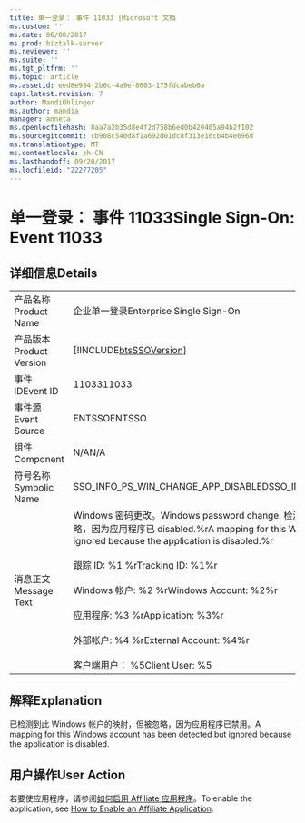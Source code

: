 ```yaml
---
title: 单一登录： 事件 11033 |Microsoft 文档
ms.custom: ''
ms.date: 06/08/2017
ms.prod: biztalk-server
ms.reviewer: ''
ms.suite: ''
ms.tgt_pltfrm: ''
ms.topic: article
ms.assetid: eed8e984-2b6c-4a9e-8603-175fdcabeb0a
caps.latest.revision: 7
author: MandiOhlinger
ms.author: mandia
manager: anneta
ms.openlocfilehash: 8aa7a2b35d8e4f2d758b6ed0b420405a94b2f102
ms.sourcegitcommit: cb908c540d8f1a692d01dc8f313e16cb4b4e696d
ms.translationtype: MT
ms.contentlocale: zh-CN
ms.lasthandoff: 09/20/2017
ms.locfileid: "22277205"
---
```

# <a name="single-sign-on-event-11033"></a><span data-ttu-id="1005b-102">单一登录： 事件 11033</span><span class="sxs-lookup"><span data-stu-id="1005b-102">Single Sign-On: Event 11033</span></span>
## <a name="details"></a><span data-ttu-id="1005b-103">详细信息</span><span class="sxs-lookup"><span data-stu-id="1005b-103">Details</span></span>  
  
|||  
|-|-|  
|<span data-ttu-id="1005b-104">产品名称</span><span class="sxs-lookup"><span data-stu-id="1005b-104">Product Name</span></span>|<span data-ttu-id="1005b-105">企业单一登录</span><span class="sxs-lookup"><span data-stu-id="1005b-105">Enterprise Single Sign-On</span></span>|  
|<span data-ttu-id="1005b-106">产品版本</span><span class="sxs-lookup"><span data-stu-id="1005b-106">Product Version</span></span>|[!INCLUDE[btsSSOVersion](../includes/btsssoversion-md.md)]|  
|<span data-ttu-id="1005b-107">事件 ID</span><span class="sxs-lookup"><span data-stu-id="1005b-107">Event ID</span></span>|<span data-ttu-id="1005b-108">11033</span><span class="sxs-lookup"><span data-stu-id="1005b-108">11033</span></span>|  
|<span data-ttu-id="1005b-109">事件源</span><span class="sxs-lookup"><span data-stu-id="1005b-109">Event Source</span></span>|<span data-ttu-id="1005b-110">ENTSSO</span><span class="sxs-lookup"><span data-stu-id="1005b-110">ENTSSO</span></span>|  
|<span data-ttu-id="1005b-111">组件</span><span class="sxs-lookup"><span data-stu-id="1005b-111">Component</span></span>|<span data-ttu-id="1005b-112">N/A</span><span class="sxs-lookup"><span data-stu-id="1005b-112">N/A</span></span>|  
|<span data-ttu-id="1005b-113">符号名称</span><span class="sxs-lookup"><span data-stu-id="1005b-113">Symbolic Name</span></span>|<span data-ttu-id="1005b-114">SSO_INFO_PS_WIN_CHANGE_APP_DISABLED</span><span class="sxs-lookup"><span data-stu-id="1005b-114">SSO_INFO_PS_WIN_CHANGE_APP_DISABLED</span></span>|  
|<span data-ttu-id="1005b-115">消息正文</span><span class="sxs-lookup"><span data-stu-id="1005b-115">Message Text</span></span>|<span data-ttu-id="1005b-116">Windows 密码更改。</span><span class="sxs-lookup"><span data-stu-id="1005b-116">Windows password change.</span></span> <span data-ttu-id="1005b-117">检测到此 Windows 帐户的映射但将其忽略，因为应用程序已 disabled.%r</span><span class="sxs-lookup"><span data-stu-id="1005b-117">A mapping for this Windows account has been detected but ignored because the application is disabled.%r</span></span><br /><br /> <span data-ttu-id="1005b-118">跟踪 ID: %1 %r</span><span class="sxs-lookup"><span data-stu-id="1005b-118">Tracking ID: %1%r</span></span><br /><br /> <span data-ttu-id="1005b-119">Windows 帐户: %2 %r</span><span class="sxs-lookup"><span data-stu-id="1005b-119">Windows Account: %2%r</span></span><br /><br /> <span data-ttu-id="1005b-120">应用程序: %3 %r</span><span class="sxs-lookup"><span data-stu-id="1005b-120">Application: %3%r</span></span><br /><br /> <span data-ttu-id="1005b-121">外部帐户: %4 %r</span><span class="sxs-lookup"><span data-stu-id="1005b-121">External Account: %4%r</span></span><br /><br /> <span data-ttu-id="1005b-122">客户端用户： %5</span><span class="sxs-lookup"><span data-stu-id="1005b-122">Client User: %5</span></span>|  
  
## <a name="explanation"></a><span data-ttu-id="1005b-123">解释</span><span class="sxs-lookup"><span data-stu-id="1005b-123">Explanation</span></span>  
 <span data-ttu-id="1005b-124">已检测到此 Windows 帐户的映射，但被忽略，因为应用程序已禁用。</span><span class="sxs-lookup"><span data-stu-id="1005b-124">A mapping for this Windows account has been detected but ignored because the application is disabled.</span></span>  
  
## <a name="user-action"></a><span data-ttu-id="1005b-125">用户操作</span><span class="sxs-lookup"><span data-stu-id="1005b-125">User Action</span></span>  
 <span data-ttu-id="1005b-126">若要使应用程序，请参阅[如何启用 Affiliate 应用程序](../core/how-to-enable-an-affiliate-application.md)。</span><span class="sxs-lookup"><span data-stu-id="1005b-126">To enable the application, see [How to Enable an Affiliate Application](../core/how-to-enable-an-affiliate-application.md).</span></span>